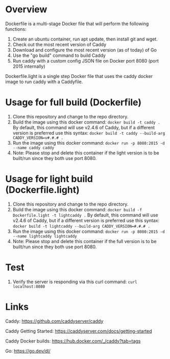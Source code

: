 # Overview

Dockerfile is a multi-stage Docker file that will perform the following functions:

1. Create an ubuntu container, run apt update, then install git and wget.
2. Check out the most recent version of Caddy
3. Download and configure the most recent version (as of today) of Go
4. Use the "go build" command to build Caddy
5. Run caddy with a custom config JSON file on Docker port 8080 (port 2015 internally)

Dockerfile.light is a single step Docker file that uses the caddy docker image to run caddy with a Caddyfile.

# Usage for full build (Dockerfile)

1.  Clone this repository and change to the repo directory.
2.  Build the image using this docker command:  ```docker build -t caddy .```  By default, this command will use v2.4.6 of Caddy, but if a different version is preferred use this syntax:  ```docker build -t caddy --build-arg CADDY_VERSION=v#.#.# .```
3.  Run the image using this docker command:  ```docker run -p 8080:2015 -d --name caddy caddy```
4.  Note:  Please stop and delete this container if the light version is to be built/run since they both use port 8080.

# Usage for light build (Dockerfile.light)

1.  Clone this repository and change to the repo directory.
2.  Build the image using this docker command:  ```docker build -f Dockerfile.light -t lightcaddy .```  By default, this command will use v2.4.6 of Caddy, but if a different version is preferred use this syntax:  ```docker build -t lightcaddy --build-arg CADDY_VERSION=#.#.# .```
3.  Run the image using this docker command:  ```docker run -p 8080:2015 -d --name lightcaddy lightcaddy```
4.  Note:  Please stop and delete this container if the full version is to be built/run since they both use port 8080.

# Test

1.  Verify the server is responding via this curl command:  ```curl localhost:8080```

# Links

Caddy:  https://github.com/caddyserver/caddy

Caddy Getting Started:  https://caddyserver.com/docs/getting-started

Caddy Docker builds:  https://hub.docker.com/_/caddy?tab=tags

Go:   https://go.dev/dl/

